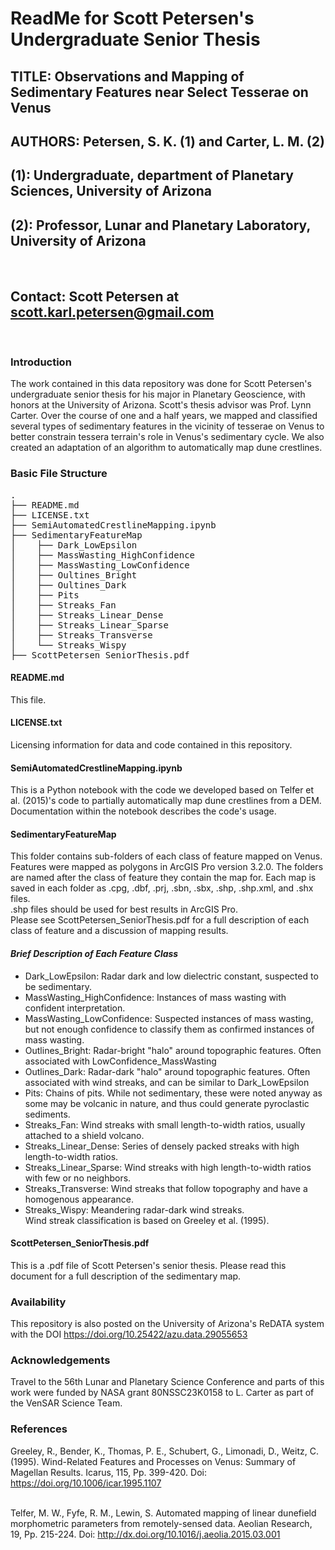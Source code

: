 # ReadMe for Scott Petersen's Undergraduate Senior Thesis
## TITLE: Observations and Mapping of Sedimentary Features near Select Tesserae on Venus
## AUTHORS: Petersen, S. K. (1) and Carter, L. M. (2)
## (1): Undergraduate, department of Planetary Sciences, University of Arizona
## (2): Professor, Lunar and Planetary Laboratory, University of Arizona
<br>

## Contact: Scott Petersen at scott.karl.petersen@gmail.com
<br>

### Introduction
The work contained in this data repository was done for Scott Petersen's undergraduate senior thesis for his major in Planetary Geoscience, with honors at the University of Arizona. Scott's thesis advisor was Prof. Lynn Carter. Over the course of one and a half years, we mapped and classified several types of sedimentary features in the vicinity of tesserae on Venus to better constrain tessera terrain's role in Venus's sedimentary cycle. We also created an adaptation of an algorithm to automatically map dune crestlines.

### Basic File Structure
<pre>.
├── README.md
├── LICENSE.txt
├── SemiAutomatedCrestlineMapping.ipynb
├── SedimentaryFeatureMap
│    ├── Dark_LowEpsilon
│    ├── MassWasting_HighConfidence
│    ├── MassWasting_LowConfidence
│    ├── Oultines_Bright
│    ├── Oultines_Dark
│    ├── Pits
│    ├── Streaks_Fan
│    ├── Streaks_Linear_Dense
│    ├── Streaks_Linear_Sparse
│    ├── Streaks_Transverse
│    └── Streaks_Wispy
├── ScottPetersen_SeniorThesis.pdf</pre>

#### README.md
This file.

#### LICENSE.txt
Licensing information for data and code contained in this repository.

#### SemiAutomatedCrestlineMapping.ipynb
This is a Python notebook with the code we developed based on Telfer et al. (2015)'s code to partially automatically map dune crestlines from a DEM. Documentation within the notebook describes the code's usage.

#### SedimentaryFeatureMap
This folder contains sub-folders of each class of feature mapped on Venus. Features were mapped as polygons in ArcGIS Pro version 3.2.0. The folders are named after the class of feature they contain the map for. Each map is saved in each folder as .cpg, .dbf, .prj, .sbn, .sbx, .shp, .shp.xml, and .shx files.
<br>.shp files should be used for best results in ArcGIS Pro.
<br> Please see ScottPetersen_SeniorThesis.pdf for a full description of each class of feature and a discussion of mapping results.
<br>

#### _Brief Description of Each Feature Class_
* Dark_LowEpsilon: Radar dark and low dielectric constant, suspected to be sedimentary.
* MassWasting_HighConfidence: Instances of mass wasting with confident interpretation.
* MassWasting_LowConfidence: Suspected instances of mass wasting, but not enough confidence to classify them as confirmed instances of mass wasting.
* Outlines_Bright: Radar-bright "halo" around topographic features. Often associated with LowConfidence_MassWasting
* Outlines_Dark: Radar-dark "halo" around topographic features. Often associated with wind streaks, and can be similar to Dark_LowEpsilon
* Pits: Chains of pits. While not sedimentary, these were noted anyway as some may be volcanic in nature, and thus could generate pyroclastic sediments.
* Streaks_Fan: Wind streaks with small length-to-width ratios, usually attached to a shield volcano.
* Streaks_Linear_Dense: Series of densely packed streaks with high length-to-width ratios.
* Streaks_Linear_Sparse: Wind streaks with high length-to-width ratios with few or no neighbors.
* Streaks_Transverse: Wind streaks that follow topography and have a homogenous appearance.
* Streaks_Wispy: Meandering radar-dark wind streaks.
<br> Wind streak classification is based on Greeley et al. (1995).

#### ScottPetersen_SeniorThesis.pdf
This is a .pdf file of Scott Petersen's senior thesis. Please read this document for a full description of the sedimentary map.

### Availability
This repository is also posted on the University of Arizona's ReDATA system with the DOI https://doi.org/10.25422/azu.data.29055653

### Acknowledgements
Travel to the 56th Lunar and Planetary Science Conference and parts of this work were funded by NASA grant 80NSSC23K0158 to L. Carter as part of the VenSAR Science Team.

### References
Greeley, R., Bender, K., Thomas, P. E., Schubert, G., Limonadi, D., Weitz, C. (1995). Wind-Related Features and Processes on Venus: Summary of Magellan Results. Icarus, 115, Pp. 399-420. Doi: https://doi.org/10.1006/icar.1995.1107

<br>Telfer, M. W., Fyfe, R. M., Lewin, S. Automated mapping of linear dunefield morphometric parameters from remotely-sensed data. Aeolian Research, 19, Pp. 215-224. Doi: http://dx.doi.org/10.1016/j.aeolia.2015.03.001
